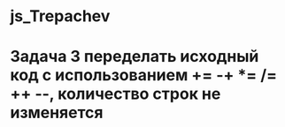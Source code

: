 # js_Trepachev

# Задача 3 переделать исходный код с использованием += -+ \*= /= ++ --, количество строк не изменяется
